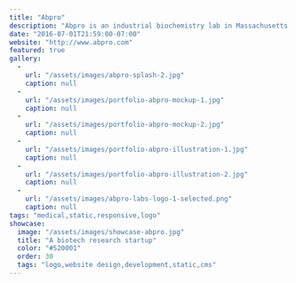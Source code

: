 ```yaml
---
title: "Abpro"
description: "Abpro is an industrial biochemistry lab in Massachusetts. This project is currently in progress."
date: "2016-07-01T21:59:00-07:00"
website: "http://www.abpro.com"
featured: true
gallery:
  -
    url: "/assets/images/abpro-splash-2.jpg"
    caption: null
  -
    url: "/assets/images/portfolio-abpro-mockup-1.jpg"
    caption: null
  -
    url: "/assets/images/portfolio-abpro-mockup-2.jpg"
    caption: null
  -
    url: "/assets/images/portfolio-abpro-illustration-1.jpg"
    caption: null
  -
    url: "/assets/images/portfolio-abpro-illustration-2.jpg"
    caption: null
  -
    url: "/assets/images/abpro-labs-logo-1-selected.png"
    caption: null
tags: "medical,static,responsive,logo"
showcase:
  image: "/assets/images/showcase-abpro.jpg"
  title: "A biotech research startup"
  color: "#520001"
  order: 30
  tags: "logo,website design,development,static,cms"
---
```

